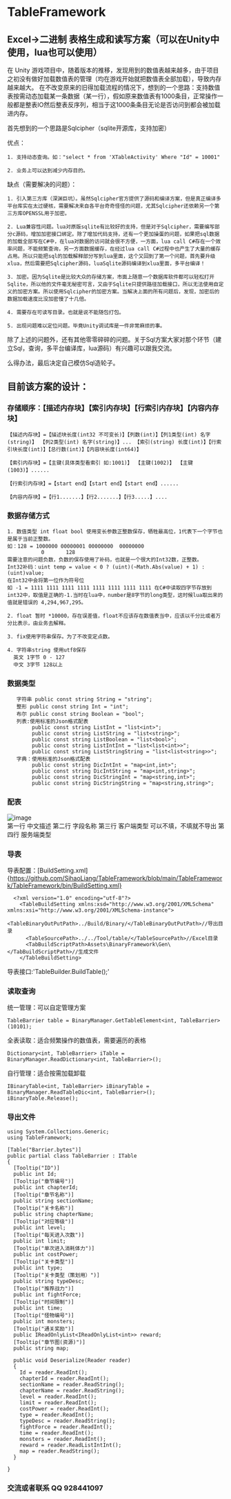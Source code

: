# TableFramework
## Excel->二进制 表格生成和读写方案（可以在Unity中使用，lua也可以使用）
  在 Unity 游戏项目中，随着版本的推移，发现用到的数值表越来越多，由于项目之初没有做好加载数值表的管理（均在游戏开始就把数值表全部加载），导致内存越来越大。
  在不改变原来的旧得加载流程的情况下，想到的一个思路：支持数值表按需动态加载某一条数据（某一行），假如原来数值表有1000条目，正常操作一般都是整表IO然后整表反序列，相当于这1000条条目无论是否访问到都会被加载进内存。
  
  首先想到的一个思路是Sqlcipher（sqlite开源库，支持加密）
  
  优点：
  
    1. 支持动态查询。如："select * from 'XTableActivity' Where "Id" = 10001"
    
    2. 业务上可以达到减少内存目的。
    
  缺点（需要解决的问题）：
  
    1. 引入第三方库（深渊巨坑）。虽然Sqlcipher官方提供了源码和编译方案，但是真正编译多平台库实在太过硬核，需要解决来自各平台奇奇怪怪的问题，尤其Sqlcipher还依赖另一个第三方库OPENSSL用于加密。
    
    2. Lua兼容性问题。lua对原版sqlite有比较好的支持，但是对于Sqlcipher，需要编写部分c源码，增加加密接口绑定。除了增加代码支持，还有一个更加操蛋的问题，如果把sql数据的加载全部写在C#中，在lua对数据的访问就会很不方便，一方面，lua call C#存在一个效率问题，不能频繁查询，另一方面数据缓存，在经过lua call C#过程中也产生了大量的缓存占用。所以只能把sql的加载解释部分写到lua里面，这个又回到了第一个问题，首先要升级xlua，然后需要把Sqlcipher源码，luaSqlite源码编译到xlua里面，多平台编译！
    
    3. 加密。因为Sqlite是比较大众的存储方案，市面上随意一个数据库软件都可以轻松打开Sqlite，所以他的文件毫无秘密可言，又由于Sqlite只提供路径加载接口，所以无法使用自定义的加密方案。所以使用Sqlcipher的加密方案。当解决上面的所有问题后，发现，加密后的数据加载速度比没加密慢了十几倍。
    
    4. 需要存在可读写目录。也就是说不能随包打包。
    
    5. 出现问题难以定位问题。毕竟Unity调试库是一件非常麻烦的事。
    
  除了上述的问题外，还有其他零零碎碎的问题。关于Sql方案大家对那个环节（建立Sql，查询，多平台编译库，lua源码）有兴趣可以跟我交流。
  
  么得办法，最后决定自己模仿Sql造轮子。
  ## 目前该方案的设计：
  ### 存储顺序：【描述内存块】【索引内存块】【行索引内存块】【内容内存块】
  
    【描述内存块】=【描述块长度(int32 不可变长)】【列数(int)】【列1类型(int) 名字(string)】 【列2类型(int) 名字(string)】... 【索引(string) 长度(int)】【行索引块长度(int)】【总行数(int)】【内容块长度(int64)】
    
    【索引内存块】=【主键(具体类型看索引 如:1001)】 【主键(1002)】 【主键(1003)】...... 
    
    【行索引内存块】=【start end】【start end】【start end】...... 
    
    【内容内存块】=【行1.......】【行2.......】【行3.....】....
 ### 数据存储方式
    1. 数值类型 int float bool 使用变长参数正整数保存，牺牲最高位，1代表下一个字节也是属于当前正整数。
    如：128 = 1000000 00000001 00000000  00000000
               0       128
    需要注意的问题负数，负数的保存使用了补码，也就是一个很大的Int32数，正整数。
    Int32补码：uint temp = value < 0 ? (uint)(~Math.Abs(value) + 1) : (uint)value;
    在Int32中会将第一位作为符号位
    如 -1 = 1111 1111 1111 1111 1111 1111 1111 1111 在C#中读取四字节存放到int32中，取值是正确的-1.当时在lua中，number是8字节的long类型，这时候lua取出来的值就是错误的 4,294,967,295。

    2. float 暂时 *10000，存在误差值，float不应该存在数值表当中，应该以千分比或者万分比表示，由业务去解释。
    
    3. fix使用字符串保存。为了不改变定点数。
    
    4. 字符串string 使用utf8保存
      英文 1字节 0 - 127   
      中文 3字节 128以上   
### 数据类型  
       字符串 public const string String = "string";
       整形 public const string Int = "int";
       布尔 public const string Boolean = "bool";
       列表:使用标准的Json格式配表 
            public const string ListInt = "list<int>";
            public const string ListString = "list<string>";
            public const string ListBoolean = "list<bool>";
            public const string ListIntInt = "list<list<int>>";
            public const string ListStringString = "list<list<string>>";
       字典：使用标准的Json格式配表     
            public const string DicIntInt = "map<int,int>";
            public const string DicIntString = "map<int,string>";
            public const string DicStringInt = "map<string,int>";
            public const string DicStringString = "map<string,string>";
### 配表
  ![image](https://github.com/SihaoLiang/TableFramework/blob/main/Icons/table1.png)  
    第一行 中文描述
    第二行 字段名称
    第三行 客户端类型 可以不填，不填就不导出
    第四行 服务端类型
  
### 导表
  导表配置：[BuildSetting.xml]{https://github.com/SihaoLiang/TableFramework/blob/main/TableFramework/TableFramework/bin/BuildSetting.xml}
    
      <?xml version="1.0" encoding="utf-8"?>
        <TableBuildSetting xmlns:xsd="http://www.w3.org/2001/XMLSchema" xmlns:xsi="http://www.w3.org/2001/XMLSchema-instance">
          <TableBinaryOutPutPath>../Build/Binary/</TableBinaryOutPutPath>//导出目录
          <TableSourcePath>../../Tool/table/</TableSourcePath>//Excel目录
          <TabBuildScriptPath>Assets\BinaryFramework\Gen\</TabBuildScriptPath>//生成文件
        </TableBuildSetting>
        
  导表接口:'TableBuilder.BuildTable();'
        
  ### 读取查询
  统一管理：可以自定管理方案
  
    TableBarrier table = BinaryManager.GetTableElement<int, TableBarrier>(10101);
  
  全表读取：适合频繁操作的数值表，需要遍历的表格
  
    Dictionary<int, TableBarrier> iTable = BinaryManager.ReadDictionary<int, TableBarrier>();

  自行管理：适合按需加载卸载
  
    IBinaryTable<int, TableBarrier> iBinaryTable = BinaryManager.ReadTableDic<int, TableBarrier>();
    iBinaryTable.Release();

  ### 导出文件
    using System.Collections.Generic;
    using TableFramework;
    
    [Table("Barrier.bytes")]
    public partial class TableBarrier : ITable 
    {
      [Tooltip("ID")]
      public int Id;
      [Tooltip("章节编号")]
      public int chapterId;
      [Tooltip("章节名称")]
      public string sectionName;
      [Tooltip("关卡名称")]
      public string chapterName;
      [Tooltip("对应等级")]
      public int level;
      [Tooltip("每天进入次数")]
      public int limit;
      [Tooltip("单次进入消耗体力")]
      public int costPower;
      [Tooltip("关卡类型")]
      public int type;
      [Tooltip("关卡类型（策划用）")]
      public string typeDesc;
      [Tooltip("推荐战力")]
      public int fightForce;
      [Tooltip("时间限制")]
      public int time;
      [Tooltip("怪物编号")]
      public int monsters;
      [Tooltip("通关奖励")]
      public IReadOnlyList<IReadOnlyList<int>> reward;
      [Tooltip("章节图(资源)")]
      public string map;

      public void Deserialize(Reader reader)
      {
        Id = reader.ReadInt();
        chapterId = reader.ReadInt();
        sectionName = reader.ReadString();
        chapterName = reader.ReadString();
        level = reader.ReadInt();
        limit = reader.ReadInt();
        costPower = reader.ReadInt();
        type = reader.ReadInt();
        typeDesc = reader.ReadString();
        fightForce = reader.ReadInt();
        time = reader.ReadInt();
        monsters = reader.ReadInt();
        reward = reader.ReadListIntInt();
        map = reader.ReadString();
      }

    }

  ### 交流或者联系 QQ 928441097
